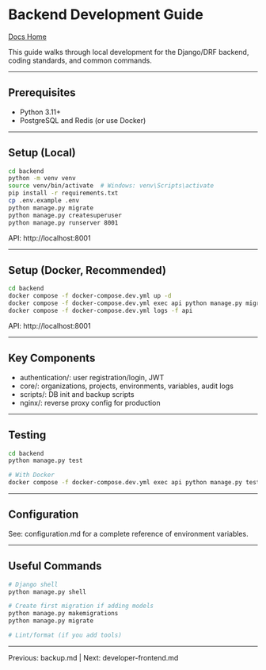 # Backend Development Guide

[Docs Home](index.md)

This guide walks through local development for the Django/DRF backend, coding standards, and common commands.

---

## Prerequisites

- Python 3.11+
- PostgreSQL and Redis (or use Docker)

---

## Setup (Local)

```bash
cd backend
python -m venv venv
source venv/bin/activate  # Windows: venv\Scripts\activate
pip install -r requirements.txt
cp .env.example .env
python manage.py migrate
python manage.py createsuperuser
python manage.py runserver 8001
```

API: http://localhost:8001

---

## Setup (Docker, Recommended)

```bash
cd backend
docker compose -f docker-compose.dev.yml up -d
docker compose -f docker-compose.dev.yml exec api python manage.py migrate
docker compose -f docker-compose.dev.yml logs -f api
```

API: http://localhost:8001

---

## Key Components

- authentication/: user registration/login, JWT
- core/: organizations, projects, environments, variables, audit logs
- scripts/: DB init and backup scripts
- nginx/: reverse proxy config for production

---

## Testing

```bash
cd backend
python manage.py test

# With Docker
docker compose -f docker-compose.dev.yml exec api python manage.py test
```

---

## Configuration

See: configuration.md for a complete reference of environment variables.

---

## Useful Commands

```bash
# Django shell
python manage.py shell

# Create first migration if adding models
python manage.py makemigrations
python manage.py migrate

# Lint/format (if you add tools)
```

---

Previous: backup.md | Next: developer-frontend.md
